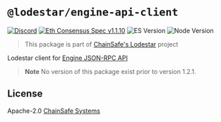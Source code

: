 # `@lodestar/engine-api-client`

[![Discord](https://img.shields.io/discord/593655374469660673.svg?label=Discord&logo=discord)](https://discord.gg/aMxzVcr)
[![Eth Consensus Spec v1.1.10](https://img.shields.io/badge/ETH%20consensus--spec-1.1.10-blue)](https://github.com/ethereum/consensus-specs/releases/tag/v1.1.10)
![ES Version](https://img.shields.io/badge/ES-2020-yellow)
![Node Version](https://img.shields.io/badge/node-16.x-green)

> This package is part of [ChainSafe's Lodestar](https://lodestar.chainsafe.io) project

Lodestar client for [Engine JSON-RPC API](https://github.com/ethereum/execution-apis/tree/main/src/engine)

> **Note**
> No version of this package exist prior to version 1.2.1.

## License

Apache-2.0 [ChainSafe Systems](https://chainsafe.io)